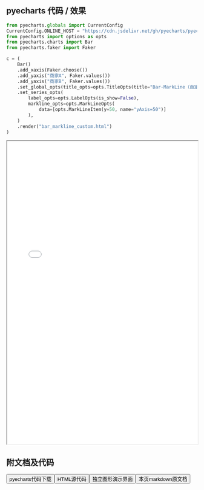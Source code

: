 
## pyecharts 代码 / 效果

```python
from pyecharts.globals import CurrentConfig
CurrentConfig.ONLINE_HOST = "https://cdn.jsdelivr.net/gh/pyecharts/pyecharts-assets@latest/assets/"
from pyecharts import options as opts
from pyecharts.charts import Bar
from pyecharts.faker import Faker

c = (
    Bar()
    .add_xaxis(Faker.choose())
    .add_yaxis("商家A", Faker.values())
    .add_yaxis("商家B", Faker.values())
    .set_global_opts(title_opts=opts.TitleOpts(title="Bar-MarkLine（自定义）"))
    .set_series_opts(
        label_opts=opts.LabelOpts(is_show=False),
        markline_opts=opts.MarkLineOpts(
            data=[opts.MarkLineItem(y=50, name="yAxis=50")]
        ),
    )
    .render("bar_markline_custom.html")
)

```

<iframe width="100%" height="800px" src="/pyecharts/Bar/bar_markline_custom.html"></iframe>

## 附文档及代码

<a href="https://cdn.jsdelivr.net/gh/wfy-belief/python/docs/pyecharts/Bar/bar_markline_custom.py"><button class="mybutton">pyecharts代码下载</button></a><a href="https://cdn.jsdelivr.net/gh/wfy-belief/python/docs/pyecharts/Bar/bar_markline_custom.html"><button class="mybutton">HTML源代码</button></a><a href="https://python.wfyblog.cn/pyecharts/Bar/bar_markline_custom.html"><button class="mybutton">独立图形演示界面</button></a><a href="https://cdn.jsdelivr.net/gh/wfy-belief/python/docs/pyecharts/Bar/bar_markline_custom.md"><button class="mybutton">本页markdown原文档</button></a>